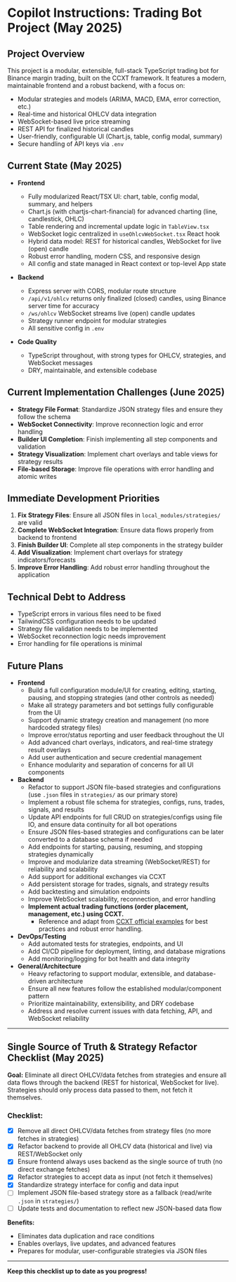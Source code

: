 <!-- Use this file to provide workspace-specific custom instructions to Copilot. For more details, visit https://code.visualstudio.com/docs/copilot/copilot-customization#_use-a-githubcopilotinstructionsmd-file -->

# Copilot Instructions: Trading Bot Project (May 2025)

## Project Overview

This project is a modular, extensible, full-stack TypeScript trading bot for Binance margin trading, built on the CCXT framework. It features a modern, maintainable frontend and a robust backend, with a focus on:

- Modular strategies and models (ARIMA, MACD, EMA, error correction, etc.)
- Real-time and historical OHLCV data integration
- WebSocket-based live price streaming
- REST API for finalized historical candles
- User-friendly, configurable UI (Chart.js, table, config modal, summary)
- Secure handling of API keys via `.env`

## Current State (May 2025)

- **Frontend**
  - Fully modularized React/TSX UI: chart, table, config modal, summary, and helpers
  - Chart.js (with chartjs-chart-financial) for advanced charting (line, candlestick, OHLC)
  - Table rendering and incremental update logic in `TableView.tsx`
  - WebSocket logic centralized in `useOhlcvWebSocket.tsx` React hook
  - Hybrid data model: REST for historical candles, WebSocket for live (open) candle
  - Robust error handling, modern CSS, and responsive design
  - All config and state managed in React context or top-level App state
- **Backend**
  - Express server with CORS, modular route structure
  - `/api/v1/ohlcv` returns only finalized (closed) candles, using Binance server time for accuracy
  - `/ws/ohlcv` WebSocket streams live (open) candle updates
  - Strategy runner endpoint for modular strategies
  - All sensitive config in `.env`
- **Code Quality**

  - TypeScript throughout, with strong types for OHLCV, strategies, and WebSocket messages
  - DRY, maintainable, and extensible codebase

## Current Implementation Challenges (June 2025)

- **Strategy File Format**: Standardize JSON strategy files and ensure they follow the schema
- **WebSocket Connectivity**: Improve reconnection logic and error handling
- **Builder UI Completion**: Finish implementing all step components and validation
- **Strategy Visualization**: Implement chart overlays and table views for strategy results
- **File-based Storage**: Improve file operations with error handling and atomic writes

## Immediate Development Priorities

1. **Fix Strategy Files**: Ensure all JSON files in `local_modules/strategies/` are valid
2. **Complete WebSocket Integration**: Ensure data flows properly from backend to frontend
3. **Finish Builder UI**: Complete all step components in the strategy builder
4. **Add Visualization**: Implement chart overlays for strategy indicators/forecasts
5. **Improve Error Handling**: Add robust error handling throughout the application

## Technical Debt to Address

- TypeScript errors in various files need to be fixed
- TailwindCSS configuration needs to be updated
- Strategy file validation needs to be implemented
- WebSocket reconnection logic needs improvement
- Error handling for file operations is minimal

## Future Plans

- **Frontend**
  - Build a full configuration module/UI for creating, editing, starting, pausing, and stopping strategies (and other controls as needed)
  - Make all strategy parameters and bot settings fully configurable from the UI
  - Support dynamic strategy creation and management (no more hardcoded strategy files)
  - Improve error/status reporting and user feedback throughout the UI
  - Add advanced chart overlays, indicators, and real-time strategy result overlays
  - Add user authentication and secure credential management
  - Enhance modularity and separation of concerns for all UI components
- **Backend**
  - Refactor to support JSON file-based strategies and configurations (use `.json` files in `strategies/` as our primary store)
  - Implement a robust file schema for strategies, configs, runs, trades, signals, and results
  - Update API endpoints for full CRUD on strategies/configs using file IO, and ensure data continuity for all bot operations
  - Ensure JSON files-based strategies and configurations can be later converted to a database schema if needed
  - Add endpoints for starting, pausing, resuming, and stopping strategies dynamically
  - Improve and modularize data streaming (WebSocket/REST) for reliability and scalability
  - Add support for additional exchanges via CCXT
  - Add persistent storage for trades, signals, and strategy results
  - Add backtesting and simulation endpoints
  - Improve WebSocket scalability, reconnection, and error handling
  - **Implement actual trading functions (order placement, management, etc.) using CCXT.**
    - Reference and adapt from [CCXT official examples](https://github.com/ccxt/ccxt/tree/master/examples/js) for best practices and robust error handling.
- **DevOps/Testing**
  - Add automated tests for strategies, endpoints, and UI
  - Add CI/CD pipeline for deployment, linting, and database migrations
  - Add monitoring/logging for bot health and data integrity
- **General/Architecture**
  - Heavy refactoring to support modular, extensible, and database-driven architecture
  - Ensure all new features follow the established modular/component pattern
  - Prioritize maintainability, extensibility, and DRY codebase
  - Address and resolve current issues with data fetching, API, and WebSocket reliability

---

## **Single Source of Truth & Strategy Refactor Checklist (May 2025)**

**Goal:** Eliminate all direct OHLCV/data fetches from strategies and ensure all data flows through the backend (REST for historical, WebSocket for live). Strategies should only process data passed to them, not fetch it themselves.

### Checklist:

- [x] Remove all direct OHLCV/data fetches from strategy files (no more fetches in strategies)
- [x] Refactor backend to provide all OHLCV data (historical and live) via REST/WebSocket only
- [x] Ensure frontend always uses backend as the single source of truth (no direct exchange fetches)
- [x] Refactor strategies to accept data as input (not fetch it themselves)
- [x] Standardize strategy interface for config and data input
- [ ] Implement JSON file-based strategy store as a fallback (read/write `.json` in `strategies/`)
- [ ] Update tests and documentation to reflect new JSON-based data flow

**Benefits:**

- Eliminates data duplication and race conditions
- Enables overlays, live updates, and advanced features
- Prepares for modular, user-configurable strategies via JSON files

---

**Keep this checklist up to date as you progress!**
